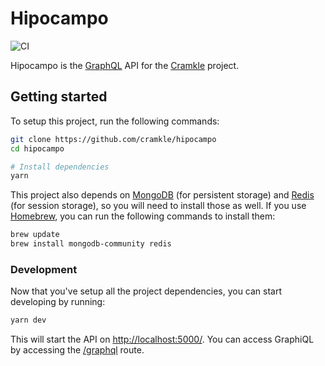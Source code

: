 # Hipocampo

![CI](https://github.com/cramkle/hipocampo/workflows/CI/badge.svg?branch=master)

Hipocampo is the [GraphQL](https://graphql.org) API for the [Cramkle](https://cramkle.com/) project.

## Getting started

To setup this project, run the following commands:

```sh
git clone https://github.com/cramkle/hipocampo
cd hipocampo

# Install dependencies
yarn
```

This project also depends on [MongoDB](https://www.mongodb.com/) (for persistent storage) and [Redis](https://redis.io/)
(for session storage), so you will need to install those as well. If you use [Homebrew](https://brew.sh/), you can run
the following commands to install them:

```sh
brew update
brew install mongodb-community redis
```

### Development

Now that you've setup all the project dependencies, you can start developing by running:

```sh
yarn dev
```

This will start the API on [http://localhost:5000/](http://localhost:5000). You can access
GraphiQL by accessing the [/graphql](http://localhost:5000/graphql) route.
